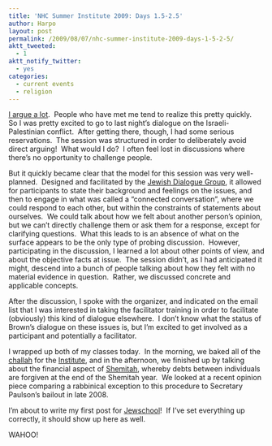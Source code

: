 ```yaml
---
title: 'NHC Summer Institute 2009: Days 1.5-2.5'
author: Harpo
layout: post
permalink: /2009/08/07/nhc-summer-institute-2009-days-1-5-2-5/
aktt_tweeted:
  - 1
aktt_notify_twitter:
  - yes
categories:
  - current events
  - religion
---
```

<a href="http://www2.massbar.org/pub_programs/mock_trial/photo.php?a_id=51&c_id=&pg=10" target="_blank">I argue a lot</a>.  People who have met me tend to realize this pretty quickly.  So I was pretty excited to go to last night&#8217;s dialogue on the Israeli-Palestinian conflict.  After getting there, though, I had some serious reservations.  The session was structured in order to deliberately avoid direct arguing!  What would I do?  I often feel lost in discussions where there&#8217;s no opportunity to challenge people.

But it quickly became clear that the model for this session was very well-planned.  Designed and facilitated by the <a href="http://www.jewishdialogue.org/" target="_blank">Jewish Dialogue Group</a>, it allowed for participants to state their background and feelings on the issues, and then to engage in what was called a &#8220;connected conversation&#8221;, where we could respond to each other, but within the constraints of statements about ourselves.  We could talk about how we felt about another person&#8217;s opinion, but we can&#8217;t directly challenge them or ask them for a response, except for clarifying questions.  What this leads to is an absence of what on the surface appears to be the only type of probing discussion.  However, participating in the discussion, I learned a lot about other points of view, and about the objective facts at issue.  The session didn&#8217;t, as I had anticipated it might, descend into a bunch of people talking about how they felt with no material evidence in question.  Rather, we discussed concrete and applicable concepts.

After the discussion, I spoke with the organizer, and indicated on the email list that I was interested in taking the facilitator training in order to facilitate (obviously) this kind of dialogue elsewhere.  I don&#8217;t know what the status of Brown&#8217;s dialogue on these issues is, but I&#8217;m excited to get involved as a participant and potentially a facilitator.

I wrapped up both of my classes today.  In the morning, we baked all of the <a href="http://en.wikipedia.org/wiki/Challah" target="_blank">challah</a> for the <a href="http://havurah.org/institute" target="_blank">Institute</a>, and in the afternoon, we finished up by talking about the financial aspect of <a href="http://en.wikipedia.org/wiki/Shemitah" target="_blank">Shemitah</a>, whereby debts between individuals are forgiven at the end of the Shemitah year.  We looked at a recent opinion piece comparing a rabbinical exception to this procedure to Secretary Paulson&#8217;s bailout in late 2008.

I&#8217;m about to write my first post for <a href="http:/jewschool.com" target="_blank">Jewschool</a>!  If I&#8217;ve set everything up correctly, it should show up here as well.

WAHOO!